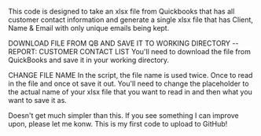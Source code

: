 This code is designed to take an xlsx file from Quickbooks that has all customer contact information and generate a single xlsx file that has Client, Name & Email with only unique emails being kept. 

DOWNLOAD FILE FROM QB AND SAVE IT TO WORKING DIRECTORY -- REPORT: CUSTOMER CONTACT LIST
You'll need to download the file from QuickBooks and save it in your working directory.

CHANGE FILE NAME
In the script, the file name is used twice. Once to read in the file and once ot save it out. You'll need to change the placeholder to the actual name of your xlsx file that you want to read in and then what you want to save it as. 

Doesn't get much simpler than this. If you see something I can improve upon, please let me konw. This is my first code to upload to GitHub!
